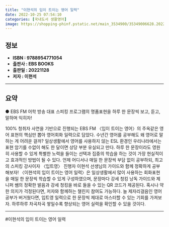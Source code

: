 ```yaml
---
title: "이현석의 입이 트이는 영어 일력"
date: 2022-10-25 07:54:10
categories: [국내도서 생활영어]
image: https://shopping-phinf.pstatic.net/main_3534900/35349006628.20221020184521.jpg
---
```


## **정보**

- **ISBN : 9788954771054**
- **출판사 : EBS BOOKS**
- **출판일 : 20221128**
- **저자 : 이현석**

------



## **요약**



● EBS FM 어학 방송 대표 스피킹 프로그램의 
명품표현을 하루 한 문장씩 보고, 듣고, 말하며 익히자!

100% 청취자 사연을 기반으로 진행되는 EBS FM 〈입이 트이는 영어〉의 주옥같은 영어 표현의 핵심만 뽑아 영어회화 일력으로 담았다. 
  수년간 영어를 공부해도 왜 영어로 말하는 게 어려운 걸까? 일상생활에서 영어를 사용하지 않는 ESL 환경인 우리나라에서는 표현 암기를 수없이 해도 한 달이면 상당 부분 유실되고 만다. 하루 한 문장이라도 영원히 사용할 수 있게 특별한 노력을 들이는 선택과 집중의 학습을 하는 것이 가장 현실적이고 효과적인 방법이 될 수 있다. 언제 어디서나 매일 한 문장씩 부담 없이 공부하되, 최고의 스피킹 강사이자 〈입트영〉 진행자 이현석 선생님의 가이드와 함께 정확하게 공부해보자! 
  〈이현석의 입이 트이는 영어 일력〉은 일상생활에서 많이 사용하는 회화표현을 매일 한 문장씩 학습할 수 있게 구성하였으며, 문장마다 강세 청킹 낭독 가이드와 제니퍼 쌤의 정확한 발음과 강세 청킹을 바로 들을 수 있는 QR 코드가 제공된다. 혹시나 약한 의지가 걱정된다면, 저자와 함께하는 챌린지 참여도 가능하다.
  늘 제자리걸음인 영어 공부가 버거웠다면, 입트영 일력으로 한 문장씩 제대로 마스터할 수 있는 기회를 가져보자. 하루하루 차곡차곡 쌓일수록 향상되는 영어 실력을 확인할 수 있을 것이다.



------

#이현석의 입이 트이는 영어 일력


